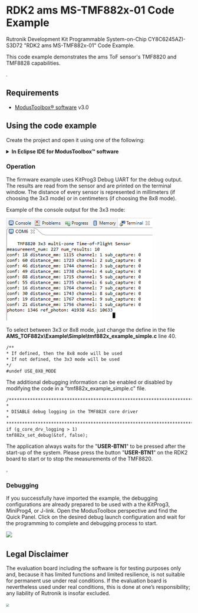 # RDK2 ams MS-TMF882x-01 Code Example

Rutronik Development Kit Programmable System-on-Chip CY8C6245AZI-S3D72 "RDK2 ams MS-TMF882x-01" Code Example. 

This code example demonstrates the ams ToF sensor's TMF8820 and TMF8828 capabilities.

 <img src="images/rutdevkit_model.png" style="zoom:20%;" />

## Requirements

- [ModusToolbox® software](https://www.infineon.com/cms/en/design-support/tools/sdk/modustoolbox-software/) v3.0

## Using the code example

Create the project and open it using one of the following:

<details><summary><b>In Eclipse IDE for ModusToolbox&trade; software</b></summary>



1. Click the **New Application** link in the **Quick Panel** (or, use **File** > **New** > **ModusToolbox&trade; Application**). This launches the [Project Creator](https://www.infineon.com/ModusToolboxProjectCreator) tool.

2. Pick a kit supported by the code example from the list shown in the **Project Creator - Choose Board Support Package (BSP)** dialog.

   When you select a supported kit, the example is reconfigured automatically to work with the kit. To work with a different supported kit later, use the [Library Manager](https://www.infineon.com/ModusToolboxLibraryManager) to choose the BSP for the supported kit. You can use the Library Manager to select or update the BSP and firmware libraries used in this application. To access the Library Manager, click the link from the **Quick Panel**.

   You can also just start the application creation process again and select a different kit.

   If you want to use the application for a kit not listed here, you may need to update the source files. If the kit does not have the required resources, the application may not work.

3. In the **Project Creator - Select Application** dialog, choose the example by enabling the checkbox.

4. (Optional) Change the suggested **New Application Name**.

5. The **Application(s) Root Path** defaults to the Eclipse workspace which is usually the desired location for the application. If you want to store the application in a different location, you can change the *Application(s) Root Path* value. Applications that share libraries should be in the same root path.

6. Click **Create** to complete the application creation process.

For more details, see the [Eclipse IDE for ModusToolbox&trade; software user guide](https://www.infineon.com/MTBEclipseIDEUserGuide) (locally available at *{ModusToolbox&trade; software install directory}/docs_{version}/mt_ide_user_guide.pdf*).

</details>

### Operation

The firmware example uses KitProg3 Debug UART for the debug output. The results are read from the sensor and are printed on the terminal window. The distance of every sensor is represented in millimeters (if choosing the 3x3 mode) or in centimeters (if choosing the 8x8 mode).

Example of the console output for the 3x3 mode:

<img src="images/tmf8820_info.png" style="zoom:100%;" />

To select between 3x3 or 8x8 mode, just change the define in the file <b>AMS_TOF882x\Example\Simple\tmf882x_example_simple.c</b> line 40.

    /**
    * If defined, then the 8x8 mode will be used
    * If not defined, the 3x3 mode will be used
    */
    #undef USE_8X8_MODE


The additional debugging information can be enabled or disabled by modifying the code in a "tmf882x_example_simple.c" file. 

```
/**************************************************************************
*
* DISABLE debug logging in the TMF882X core driver
*
*************************************************************************/
if (g_core_drv_logging > 1)
tmf882x_set_debug(&tof, false);
```



The application always waits for the "**USER-BTN1**" to be pressed after the start-up of the system. Please press the button "**USER-BTN1**" on the RDK2 board to start or to stop the measurements of the TMF8820.

<img src="images/user_button.png" style="zoom:25%;" />

### Debugging

If you successfully have imported the example, the debugging configurations are already prepared to be used with a the KitProg3, MiniProg4, or J-link. Open the ModusToolbox perspective and find the Quick Panel. Click on the desired debug launch configuration and wait for the programming to  complete and debugging process to start.

<img src="images/debugging.png" style="zoom:100%;" />

## Legal Disclaimer

The evaluation board including the software is for testing purposes only and, because it has limited functions and limited resilience, is not suitable for permanent use under real conditions. If the evaluation board is nevertheless used under real conditions, this is done at one’s responsibility; any liability of Rutronik is insofar excluded. 

<img src="images/rutronik_origin_kaunas.png" style="zoom:50%;" />



